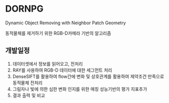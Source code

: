 # DORNPG

Dynamic Object Removing with Neighbor Patch Geometry

동적물체를 제거하기 위한 RGB-D카메라 기반의 알고리즘

## 개발일정

1. 데이터셋에서 정보를 읽어오고, 전처리
2. RAY를 사용하여 RGB-D 데이터에 대한 세그먼트 처리
3. DenseSIFT를 활용하여 flow간에 변화 및 상호관계를 활용하여 제약조건 만족으로 동적물체 전처리
4. 그림자나 빛에 의한 심한 변화 인지를 위한 매칭 성능기반의 평가 지표추가
5. 결과 출력 및 비교
